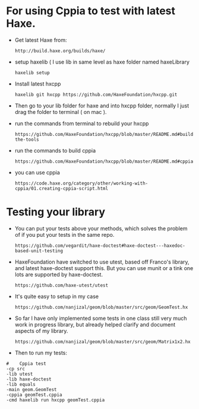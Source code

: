# For using Cppia to test with latest Haxe.
- Get latest Haxe from:

      http://build.haxe.org/builds/haxe/
    
- setup haxelib ( I use lib in same level as haxe folder named haxeLibrary

      haxelib setup
    
- Install latest hxcpp

      haxelib git hxcpp https://github.com/HaxeFoundation/hxcpp.git
    
- Then go to your lib folder for haxe and into hxcpp folder, normally I just drag the folder to terminal ( on mac ).

- run the commands from terminal to rebuild your hxcpp

      https://github.com/HaxeFoundation/hxcpp/blob/master/README.md#building-the-tools
    
- run the commands to build cppia

      https://github.com/HaxeFoundation/hxcpp/blob/master/README.md#cppia
    
- you can use cppia 

      https://code.haxe.org/category/other/working-with-cppia/01.creating-cppia-script.html

# Testing your library

- You can put your tests above your methods, which solves the problem of if you put your tests in the same repo.

      https://github.com/vegardit/haxe-doctest#haxe-doctest---haxedoc-based-unit-testing 
      
- HaxeFoundation have switched to use utest, based off Franco's library, and latest haxe-doctest support this. But you can use munit or a tink one lots are supported by haxe-doctest.
      
      https://github.com/haxe-utest/utest
      
- It's quite easy to setup in my case

      https://github.com/nanjizal/geom/blob/master/src/geom/GeomTest.hx
      
- So far I have only implemented some tests in one class still very much work in progress library, but already helped clarify and document aspects of my library.

      https://github.com/nanjizal/geom/blob/master/src/geom/Matrix1x2.hx
      
- Then to run my tests:

```
#    Cppia test
-cp src
-lib utest
-lib haxe-doctest
-lib equals
-main geom.GeomTest
-cppia geomTest.cppia
-cmd haxelib run hxcpp geomTest.cppia
```
